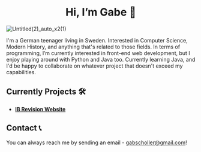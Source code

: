 <h1 align=center> Hi, I’m Gabe 👋</h1>

![Untitled(2)_auto_x2(1)](https://user-images.githubusercontent.com/112906942/190674171-c9506756-db9e-48f6-827f-d84f95f4dd9f.png)

I'm a German teenager living in Sweden. Interested in Computer Science, Modern History, and anything that's related to those fields. 
In terms of programming, I’m currently interested in front-end web development, but I enjoy playing around with Python and Java too. Currently learning Java, and I'd be happy to collaborate on whatever project that doesn't exceed my capabilities. 

## Currently Projects 🛠️
- **[IB Revision Website](http://revisionhub.tech/)**

## Contact 📞
You can always reach me by sending an email - gabscholler@gmail.com!
